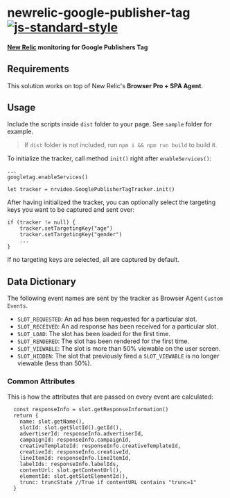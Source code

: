 # newrelic-google-publisher-tag [![js-standard-style](https://img.shields.io/badge/code%20style-standard-brightgreen.svg)](http://standardjs.com)
#### [New Relic](http://newrelic.com) monitoring for Google Publishers Tag

## Requirements
This solution works on top of New Relic's **Browser Pro + SPA Agent**.

## Usage
Include the scripts inside `dist` folder to your page. See `sample` folder for example.

> If `dist` folder is not included, run `npm i && npm run build` to build it.

To initialize the tracker, call method `init()` right after `enableServices()`:

```
...
googletag.enableServices()

let tracker = nrvideo.GooglePublisherTagTracker.init()
```

After having initialized the tracker, you can optionally select the targeting keys you want to be captured and sent over:

```
if (tracker != null) {
	tracker.setTargetingKey("age")
	tracker.setTargetingKey("gender")
	...
}
```

If no targeting keys are selected, all are captured by default.

## Data Dictionary
The following event names are sent by the tracker as Browser Agent `Custom Events`.

* `SLOT_REQUESTED`: An ad has been requested for a particular slot.
* `SLOT_RECEIVED`: An ad response has been received for a particular slot.
* `SLOT_LOAD`: The slot has been loaded for the first time.
* `SLOT_RENDERED`: The slot has been rendered for the first time.
* `SLOT_VIEWABLE`: The slot is more than 50% viewable on the user screen.
* `SLOT_HIDDEN`: The slot that previously fired a `SLOT_VIEWABLE` is no longer viewable (less than 50%).

### Common Attributes
This is how the attributes that are passed on every event are calculated:

```
  const responseInfo = slot.getResponseInformation()
  return {
    name: slot.getName(),
    slotId: slot.getSlotId().getId(),
    advertiserId: responseInfo.advertiserId,
    campaignId: responseInfo.campaignId,
    creativeTemplateId: responseInfo.creativeTemplateId,
    creativeId: responseInfo.creativeId,
    lineItemId: responseInfo.lineItemId,
    labelIds: responseInfo.labelIds,
    contentUrl: slot.getContentUrl(),
    elementId: slot.getSlotElementId(),
    trunc: truncState //True if contentURL contains "trunc=1"
  }
```

